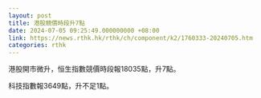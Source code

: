 ```yaml
---
layout: post
title: 港股競價時段升7點
date: 2024-07-05 09:25:49.000000000 +08:00
link: https://news.rthk.hk/rthk/ch/component/k2/1760333-20240705.htm
categories: rthk
---
```


港股開市微升，恒生指數競價時段報18035點，升7點。

科技指數報3649點，升不足1點。
